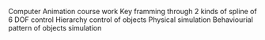 Computer Animation course work
Key framming through 2 kinds of spline of 6 DOF control
Hierarchy control of objects
Physical simulation
Behaviourial pattern of objects simulation
